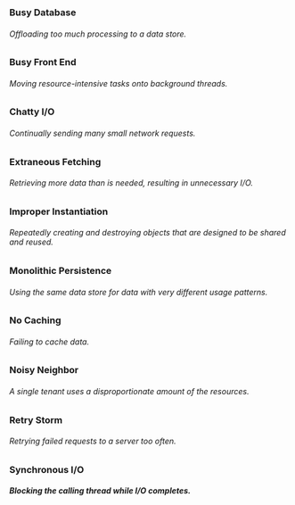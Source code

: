 ### Busy Database	
###### Offloading too much processing to a data store.

### Busy Front End	
###### Moving resource-intensive tasks onto background threads.

### Chatty I/O	
###### Continually sending many small network requests.

### Extraneous Fetching	
###### Retrieving more data than is needed, resulting in unnecessary I/O.

### Improper Instantiation	
###### Repeatedly creating and destroying objects that are designed to be shared and reused.

### Monolithic Persistence	
###### Using the same data store for data with very different usage patterns.

### No Caching	
###### Failing to cache data.

### Noisy Neighbor	
###### A single tenant uses a disproportionate amount of the resources.

### Retry Storm	
###### Retrying failed requests to a server too often.

### Synchronous I/O	
##### Blocking the calling thread while I/O completes.
